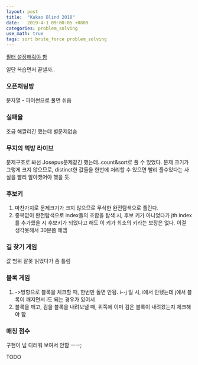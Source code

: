 ```yaml
---
layout: post
title:  "Kakao Blind 2018"
date:   2019-4-1 09:00:05 +0800
categories: problem_solving
use_math: true
tags: sort brute_force problem_solving
---
```


<a href="https://programmers.co.kr/learn/challenges" target="_blank">필터 설정해줘야 함</a>

일단 복습먼저 끝낼까..

### 오픈채팅방
문자열 - 파이썬으로 풀면 쉬움

### 실패율
조금 해깔리긴 했는데 별문제없슴

### 무지의 먹방 라이브
문제구조로 봐선 Josepus문제같긴 했는데..count&sort로 풀 수 있었다. 문제 크기가 그렇게 크지 않으므로, distinct한 값들을 한번에 처리할 수 있으면 빨리 풀수있다는 사실을 빨리 알아챘어야 했을 듯.

### 후보키
1. 마찬가지로 문제크기가 크지 않으므로 무식한 완전탐색으로 풀린다.
2. 중복없이 완전탐색으로 index들의 조합을 탐색 시, 후보 키가 아니었다가 jth index를 추가했을 시 후보키가 되었다고 해도 이 키가 최소의 키라는 보장은 없다. 이걸 생각못해서 30분쯤 해맴

### 길 찾기 게임
값 범위 잘못 읽었다가 좀 틀림

### 블록 게임
1. ->방항으로 블록을 체크할 때, 한번만 돌면 안됨. i--j 일 시, i에서 안됐는데 j에서 블록이 깨지면서 i도 되는 경우가 있어서
2. 블록을 깨고, 검을 블록을 내려보낼 때, 위쪽에 이미 검은 블록이 내려왔는지 체크해야 함

### 매칭 점수
구현이 넘 디러워 보여서 안함 ㅡㅡ;

TODO
